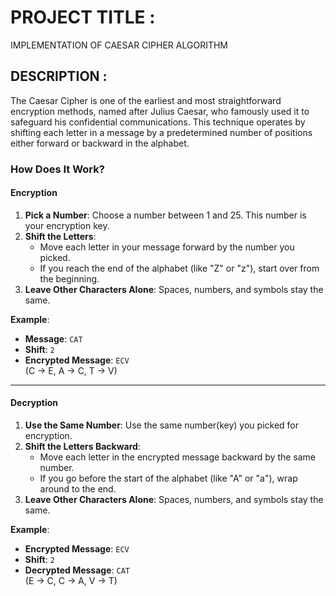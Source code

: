 # **PROJECT TITLE :**

IMPLEMENTATION OF CAESAR CIPHER ALGORITHM

## **DESCRIPTION :**

The Caesar Cipher is one of the earliest and most straightforward encryption methods, named after Julius Caesar, who famously used it to safeguard his confidential communications. This technique operates by shifting each letter in a message by a predetermined number of positions either forward or backward in the alphabet.

### How Does It Work?

#### **Encryption**
1. **Pick a Number**: Choose a number between 1 and 25. This number is your encryption key.
2. **Shift the Letters**:
   - Move each letter in your message forward by the number you picked.
   - If you reach the end of the alphabet (like "Z" or "z"), start over from the beginning.
3. **Leave Other Characters Alone**: Spaces, numbers, and symbols stay the same.

**Example**:
- **Message**: `CAT`
- **Shift**: `2`
- **Encrypted Message**: `ECV`  
  (C → E, A → C, T → V)

---

#### **Decryption**
1. **Use the Same Number**: Use the same number(key) you picked for encryption.
2. **Shift the Letters Backward**:
   - Move each letter in the encrypted message backward by the same number.
   - If you go before the start of the alphabet (like "A" or "a"), wrap around to the end.
3. **Leave Other Characters Alone**: Spaces, numbers, and symbols stay the same.

**Example**:
- **Encrypted Message**: `ECV`
- **Shift**: `2`
- **Decrypted Message**: `CAT`  
  (E → C, C → A, V → T)
